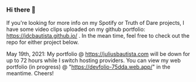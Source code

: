 ### Hi there 👋

If you're looking for more info on my Spotify or Truth of Dare projects, I have some video clips uploaded on my github portfolio: https://jdcbautista.github.io/ .  In the mean time, feel free to check out the repo for either project below.

May 19th, 2021:
My portfolio @ https://juliusbautista.com will be down for up to 72 hours while I switch hosting providers.  You can view my web portfolio (in progress) @ "https://devfolio-75dda.web.app/" in the meantime.  Cheers!

<!--
**jdcbautista/jdcbautista** is a ✨ _special_ ✨ repository because its `README.md` (this file) appears on your GitHub profile.

Here are some ideas to get you started:

- 🔭 I’m currently working on ...
- 🌱 I’m currently learning ...
- 👯 I’m looking to collaborate on ...
- 🤔 I’m looking for help with ...
- 💬 Ask me about ...
- 📫 How to reach me: ...
- 😄 Pronouns: ...
- ⚡ Fun fact: ...
-->
